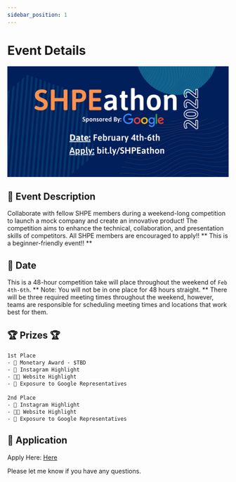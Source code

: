 ```yaml
---
sidebar_position: 1
---
```


# Event Details

![SHPEathon](/img/SHPEathon.png)

## 📝 Event Description 

Collaborate with fellow SHPE members during a weekend-long competition to launch a mock company and create an innovative product! The competition aims to enhance the technical, collaboration, and presentation skills of competitors. All SHPE members are encouraged to apply!! ** This is a beginner-friendly event!! **

## 📅 Date
This is a 48-hour competition take will place throughout the weekend of `Feb 4th-6th`. ** Note: You will not be in one place for 48 hours straight. ** There will be three required meeting times throughout the weekend, however, teams are responsible for scheduling meeting times and locations that work best for them. 

## 🏆 Prizes 🏆
```
1st Place
- 🤑 Monetary Award - $TBD
- 📸 Instagram Highlight
- 🧑‍💻 Website Highlight
- 📢 Exposure to Google Representatives

2nd Place
- 📸 Instagram Highlight
- 🧑‍💻 Website Highlight
- 📢 Exposure to Google Representatives
```

## 📃 Application
Apply Here: [Here](https://forms.gle/ciL6E8Mctcxygy919)

Please let me know if you have any questions. 